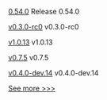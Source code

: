 
[0.54.0](https://github.com/hyperledger/aries-vcx/releases/tag/0.54.0) Release 0.54.0

[v0.3.0-rc0](https://github.com/hyperledger/aries-acapy-tools/releases/tag/v0.3.0-rc0) v0.3.0-rc0

[v1.0.13](https://github.com/hyperledger/indy-shared-gha/releases/tag/v1.0.13) v1.0.13

[v0.7.5](https://github.com/hyperledger/aries-acapy-docs/releases/tag/v0.7.5) v0.7.5

[v0.4.0-dev.14](https://github.com/hyperledger/indy-vdr/releases/tag/v0.4.0-dev.14) v0.4.0-dev.14


[See more >>>](https://start-here.hyperledger.org/releases)
